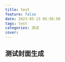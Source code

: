 ```yaml
---
title: test
feature: false
date: 2023-05-13 05:56:50
tags: test
categories: 测试
cover: 
---
```


## 测试封面生成
